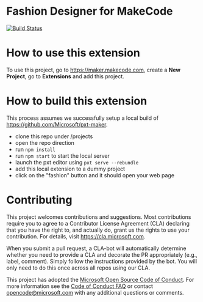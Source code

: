 # Fashion Designer for MakeCode

[![Build Status](https://travis-ci.org/Microsoft/pxt-fashion-designer.svg?branch=master)](https://travis-ci.org/Microsoft/pxt-fashion-designer)

# How to use this extension

To use this project, go to https://maker.makecode.com, create a **New Project**, go to **Extensions** and add this project.

# How to build this extension

This process assumes we successfully setup a local build of https://github.com/Microsoft/pxt-maker.

* clone this repo under /projects
* open the repo direction
* run ``npm install``
* run ``npm start`` to start the local server
* launch the pxt editor using ``pxt serve --rebundle``
* add this local extension to a dummy project
* click on the "fashion" button and it should open your web page

# Contributing

This project welcomes contributions and suggestions.  Most contributions require you to agree to a
Contributor License Agreement (CLA) declaring that you have the right to, and actually do, grant us
the rights to use your contribution. For details, visit https://cla.microsoft.com.

When you submit a pull request, a CLA-bot will automatically determine whether you need to provide
a CLA and decorate the PR appropriately (e.g., label, comment). Simply follow the instructions
provided by the bot. You will only need to do this once across all repos using our CLA.

This project has adopted the [Microsoft Open Source Code of Conduct](https://opensource.microsoft.com/codeofconduct/).
For more information see the [Code of Conduct FAQ](https://opensource.microsoft.com/codeofconduct/faq/) or
contact [opencode@microsoft.com](mailto:opencode@microsoft.com) with any additional questions or comments.
